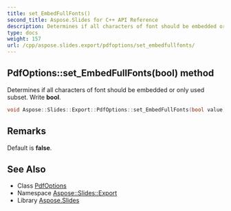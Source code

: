 ```yaml
---
title: set_EmbedFullFonts()
second_title: Aspose.Slides for C++ API Reference
description: Determines if all characters of font should be embedded or only used subset. Write bool.
type: docs
weight: 157
url: /cpp/aspose.slides.export/pdfoptions/set_embedfullfonts/
---
```

## PdfOptions::set_EmbedFullFonts(bool) method


Determines if all characters of font should be embedded or only used subset. Write **bool**.

```cpp
void Aspose::Slides::Export::PdfOptions::set_EmbedFullFonts(bool value) override
```

## Remarks


Default is **false**. 
## See Also

* Class [PdfOptions](./)
* Namespace [Aspose::Slides::Export](../)
* Library [Aspose.Slides](../../)